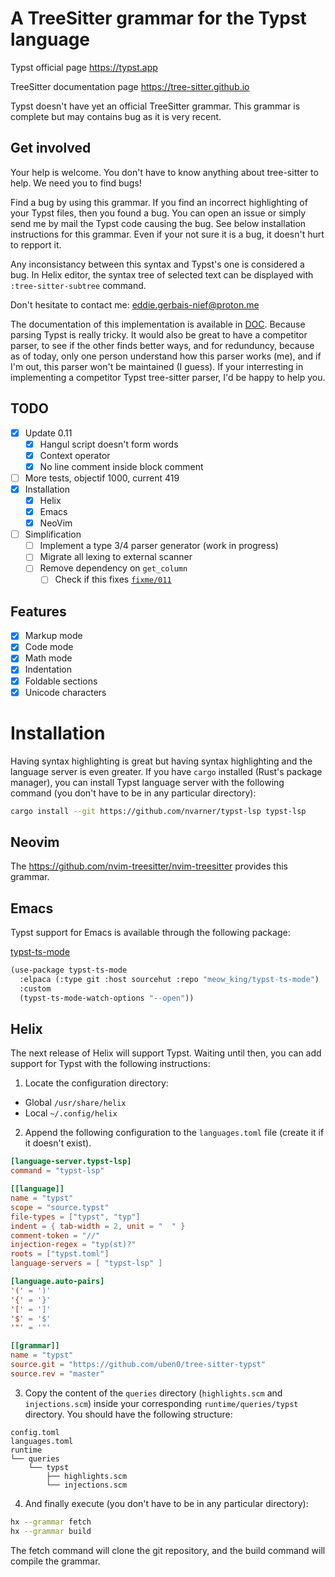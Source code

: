 # A TreeSitter grammar for the Typst language

Typst official page https://typst.app

TreeSitter documentation page https://tree-sitter.github.io

Typst doesn't have yet an official TreeSitter grammar. This grammar is complete but may contains bug as it is very recent.

## Get involved

Your help is welcome. You don't have to know anything about tree-sitter to help. We need you to find bugs!

Find a bug by using this grammar. If you find an incorrect highlighting of your Typst files, then you found a bug. You can open an issue or simply send me by mail the Typst code causing the bug. See below installation instructions for this grammar. Even if your not sure it is a bug, it doesn't hurt to repport it.

Any inconsistancy between this syntax and Typst's one is considered a bug. In Helix editor, the syntax tree of selected text can be displayed with `:tree-sitter-subtree` command.

Don't hesitate to contact me: eddie.gerbais-nief@proton.me

The documentation of this implementation is available in [DOC](DOC.md). Because parsing Typst is really tricky. It would also be great to have a competitor parser, to see if the other finds better ways, and for redunduncy, because as of today, only one person understand how this parser works (me), and if I'm out, this parser won't be maintained (I guess). If your interresting in implementing a competitor Typst tree-sitter parser, I'd be happy to help you.

## TODO

- [X] Update 0.11
  - [X] Hangul script doesn't form words
  - [X] Context operator
  - [X] No line comment inside block comment
- [ ] More tests, objectif 1000, current 419
- [X] Installation
  - [X] Helix
  - [X] Emacs
  - [X] NeoVim
- [ ] Simplification
  - [ ] Implement a type 3/4 parser generator (work in progress)
  - [ ] Migrate all lexing to external scanner
  - [ ] Remove dependency on `get_column`
    - [ ] Check if this fixes [`fixme/011`](corpus/fixme.scm)

## Features

- [X] Markup mode
- [X] Code mode
- [X] Math mode
- [X] Indentation
- [X] Foldable sections
- [X] Unicode characters

# Installation

Having syntax highlighting is great but having syntax highlighting and the language server is even greater. If you have `cargo` installed (Rust's package manager), you can install Typst language server with the following command (you don't have to be in any particular directory):

```sh
cargo install --git https://github.com/nvarner/typst-lsp typst-lsp
```

## Neovim

The https://github.com/nvim-treesitter/nvim-treesitter provides this grammar.

## Emacs

Typst support for Emacs is available through the following package:

[typst-ts-mode](https://git.sr.ht/~meow_king/typst-ts-mode)

```scheme
(use-package typst-ts-mode
  :elpaca (:type git :host sourcehut :repo "meow_king/typst-ts-mode")
  :custom
  (typst-ts-mode-watch-options "--open"))
```

## Helix

The next release of Helix will support Typst. Waiting until then, you can add support for Typst with the following instructions:

1. Locate the configuration directory:

- Global `/usr/share/helix`
- Local `~/.config/helix`


2. Append the following configuration to the `languages.toml` file (create it if it doesn't exist).

```toml
[language-server.typst-lsp]
command = "typst-lsp"

[[language]]
name = "typst"
scope = "source.typst"
file-types = ["typst", "typ"]
indent = { tab-width = 2, unit = "  " }
comment-token = "//"
injection-regex = "typ(st)?"
roots = ["typst.toml"]
language-servers = [ "typst-lsp" ]

[language.auto-pairs]
'(' = ')'
'{' = '}'
'[' = ']'
'$' = '$'
'"' = '"'

[[grammar]]
name = "typst"
source.git = "https://github.com/uben0/tree-sitter-typst"
source.rev = "master"
```

3. Copy the content of the `queries` directory (`highlights.scm` and `injections.scm`) inside your corresponding `runtime/queries/typst` directory. You should have the following structure:

```
config.toml
languages.toml
runtime
└── queries
    └── typst
        ├── highlights.scm
        └── injections.scm
```

4. And finally execute (you don't have to be in any particular directory):

```sh
hx --grammar fetch
hx --grammar build
```

The fetch command will clone the git repository, and the build command will compile the grammar.
